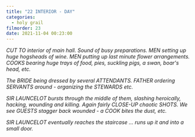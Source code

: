 ```yaml
---
title: "22 INTERIOR - DAY"
categories:
  - holy grail
filmorder: 23
date: 2021-11-04 00:23:00
---
```


_CUT TO interior of main hall. Sound of busy preparations. MEN setting up huge hogsheads of wine. MEN putting up last minute flower arrangements. COOKS bearing huge trays of food, pies, suckling pigs, a swan, boar's head, etc._

_The BRIDE being dressed by several ATTENDANTS. FATHER ordering SERVANTS around - organizing the STEWARDS etc._

_SIR LAUNCELOT bursts through the middle of them, slashing heroically, hacking, wounding and killing. Again fairly CLOSE-UP chaotic SHOTS. We see GUESTS stagger back wounded - a COOK bites the dust, etc._

_SIR LAUNCELOT eventually reaches the staircase ... runs up it and into a small door._